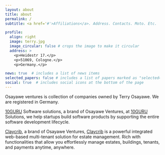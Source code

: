 ```yaml
---
layout: about
title: about
permalink: /
subtitle: <a href='#'>Affiliations</a>. Address. Contacts. Moto. Etc.

profile:
  align: right
  image: terry.jpg
  image_circular: false # crops the image to make it circular
  address: >
    <p>Heidestr 17.</p>
    <p>51069, Cologne.</p>
    <p>Germany.</p>

news: true  # includes a list of news items
selected_papers: false # includes a list of papers marked as "selected={true}"
social: true  # includes social icons at the bottom of the page
---
```


Osayawe ventures is collection of companies owned by Terry Osayawe. We are registered in Germany.

[10GURU](https://10guru.com) Software solutions, a brand of Osayawe Ventures, at [10GURU](https://10guru.com) Solutions, we help startups build software products by supporting the entire software development lifecycle.

[Claycrib](https://app.claycrib.com/), a brand of Osayawe Ventures, [Claycrib](https://app.claycrib.com/) is a powerful integrated web-based multi-tenant solution for estate management. Rich with functionalities that allow you effortlessly manage estates, buildings, tenants, and payments anytime, anywhere.